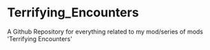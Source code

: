 # Terrifying_Encounters
A Github Repository for everything related to my mod/series of mods 'Terrifying Encounters'
